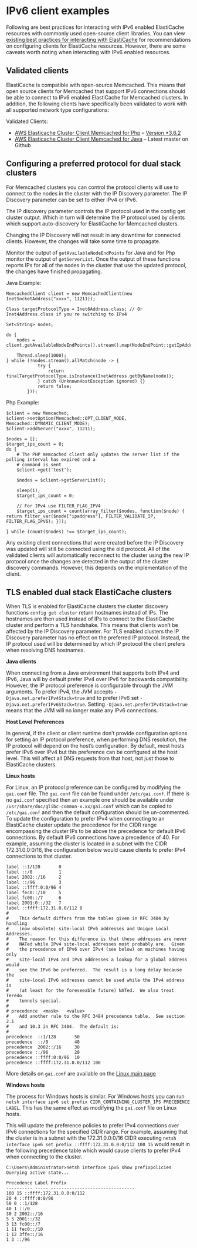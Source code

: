 # IPv6 client examples<a name="network-type-best-practices"></a>

Following are best practices for interacting with IPv6 enabled ElastiCache resources with commonly used open\-source client libraries\. You can view [existing best practices for interacting with ElastiCache](http://aws.amazon.com/blogs/database/best-practices-redis-clients-and-amazon-elasticache-for-redis/) for recommendations on configuring clients for ElastiCache resources\. However, there are some caveats worth noting when interacting with IPv6 enabled resources\.

## Validated clients<a name="network-type-validated-clients-memcached"></a>

ElastiCache is compatible with open\-source Memcached\. This means that open source clients for Memcached that support IPv6 connections should be able to connect to IPv6 enabled ElastiCache for Memcached clusters\. In addition, the following clients have specifically been validated to work with all supported network type configurations:

Validated Clients:
+ [AWS Elasticache Cluster Client Memcached for Php](https://github.com/awslabs/aws-elasticache-cluster-client-memcached-for-php) – [Version \*3\.6\.2](https://github.com/awslabs/aws-elasticache-cluster-client-memcached-for-php/tree/v3.2.0)
+ [AWS Elasticache Cluster Client Memcached for Java](https://github.com/awslabs/aws-elasticache-cluster-client-memcached-for-java) – Latest master on Github

## Configuring a preferred protocol for dual stack clusters<a name="network-type-configuring-dual-stack-memcached"></a>

For Memcached clusters you can control the protocol clients will use to connect to the nodes in the cluster with the IP Discovery parameter\. The IP Discovery parameter can be set to either IPv4 or IPv6\. 

The IP discovery parameter controls the IP protocol used in the config get cluster output\. Which in turn will determine the IP protocol used by clients which support auto\-discovery for ElastiCache for Memcached clusters\.

Changing the IP Discovery will not result in any downtime for connected clients\. However, the changes will take some time to propagate\. 

Monitor the output of `getAvailableNodeEndPoints` for Java and for Php monitor the output of `getServerList`\. Once the output of these functions reports IPs for all of the nodes in the cluster that use the updated protocol, the changes have finished propagating\.

Java Example:

```
MemcachedClient client = new MemcachedClient(new InetSocketAddress("xxxx", 11211));

Class targetProtocolType = Inet6Address.class; // Or Inet4Address.class if you're switching to IPv4

Set<String> nodes;
    
do {
    nodes = client.getAvailableNodeEndPoints().stream().map(NodeEndPoint::getIpAddress).collect(Collectors.toSet());

    Thread.sleep(1000);
} while (!nodes.stream().allMatch(node -> {
            try {
                return finalTargetProtocolType.isInstance(InetAddress.getByName(node));
            } catch (UnknownHostException ignored) {}
            return false;
        }));
```

Php Example:

```
$client = new Memcached;
$client->setOption(Memcached::OPT_CLIENT_MODE, Memcached::DYNAMIC_CLIENT_MODE);
$client->addServer("xxxx", 11211);

$nodes = [];
$target_ips_count = 0;
do {
    # The PHP memcached client only updates the server list if the polling interval has expired and a
    # command is sent
    $client->get('test');
 
    $nodes = $client->getServerList();

    sleep(1);
    $target_ips_count = 0;

    // For IPv4 use FILTER_FLAG_IPV4
    $target_ips_count = count(array_filter($nodes, function($node) { return filter_var($node["ipaddress"], FILTER_VALIDATE_IP, FILTER_FLAG_IPV6); }));
 
} while (count($nodes) !== $target_ips_count);
```

Any existing client connections that were created before the IP Discovery was updated will still be connected using the old protocol\. All of the validated clients will automatically reconnect to the cluster using the new IP protocol once the changes are detected in the output of the cluster discovery commands\. However, this depends on the implementation of the client\.

## TLS enabled dual stack ElastiCache clusters<a name="network-type-configuring-tls-enabled-dual-stack"></a>

When TLS is enabled for ElastiCache clusters the cluster discovery functions `config get cluster` return hostnames instead of IPs\. The hostnames are then used instead of IPs to connect to the ElastiCache cluster and perform a TLS handshake\. This means that clients won’t be affected by the IP Discovery parameter\. For TLS enabled clusters the IP Discovery parameter has no effect on the preferred IP protocol\. Instead, the IP protocol used will be determined by which IP protocol the client prefers when resolving DNS hostnames\.

**Java clients**

When connecting from a Java environment that supports both IPv4 and IPv6, Java will by default prefer IPv4 over IPv6 for backwards compatibility\. However, the IP protocol preference is configurable through the JVM arguments\. To prefer IPv4, the JVM accepts `-Djava.net.preferIPv4Stack=true` and to prefer IPv6 set `-Djava.net.preferIPv6Stack=true`\. Setting `-Djava.net.preferIPv4Stack=true` means that the JVM will no longer make any IPv6 connections\. 

**Host Level Preferences**

In general, if the client or client runtime don’t provide configuration options for setting an IP protocol preference, when performing DNS resolution, the IP protocol will depend on the host’s configuration\. By default, most hosts prefer IPv6 over IPv4 but this preference can be configured at the host level\. This will affect all DNS requests from that host, not just those to ElastiCache clusters\.

**Linux hosts**

For Linux, an IP protocol preference can be configured by modifying the `gai.conf` file\. The `gai.conf` file can be found under `/etc/gai.conf`\. If there is no `gai.conf` specified then an example one should be available under `/usr/share/doc/glibc-common-x.xx/gai.conf` which can be copied to `/etc/gai.conf` and then the default configuration should be un\-commented\. To update the configuration to prefer IPv4 when connecting to an ElastiCache cluster update the precedence for the CIDR range encompassing the cluster IPs to be above the precedence for default IPv6 connections\. By default IPv6 connections have a precedence of 40\. For example, assuming the cluster is located in a subnet with the CIDR 172\.31\.0\.0:0/16, the configuration below would cause clients to prefer IPv4 connections to that cluster\.

```
label ::1/128       0
label ::/0          1
label 2002::/16     2
label ::/96         3
label ::ffff:0:0/96 4
label fec0::/10     5
label fc00::/7      6
label 2001:0::/32   7
label ::ffff:172.31.0.0/112 8
#
#    This default differs from the tables given in RFC 3484 by handling
#    (now obsolete) site-local IPv6 addresses and Unique Local Addresses.
#    The reason for this difference is that these addresses are never
#    NATed while IPv4 site-local addresses most probably are.  Given
#    the precedence of IPv6 over IPv4 (see below) on machines having only
#    site-local IPv4 and IPv6 addresses a lookup for a global address would
#    see the IPv6 be preferred.  The result is a long delay because the
#    site-local IPv6 addresses cannot be used while the IPv4 address is
#    (at least for the foreseeable future) NATed.  We also treat Teredo
#    tunnels special.
#
# precedence  <mask>   <value>
#    Add another rule to the RFC 3484 precedence table.  See section 2.1
#    and 10.3 in RFC 3484.  The default is:
#
precedence  ::1/128       50
precedence  ::/0          40
precedence  2002::/16     30
precedence ::/96          20
precedence ::ffff:0:0/96  10
precedence ::ffff:172.31.0.0/112 100
```

More details on `gai.conf` are available on the [Linux main page](https://man7.org/linux/man-pages/man5/gai.conf.5.html) 

**Windows hosts**

The process for Windows hosts is similar\. For Windows hosts you can run `netsh interface ipv6 set prefix CIDR_CONTAINING_CLUSTER_IPS PRECEDENCE LABEL`\. This has the same effect as modifying the `gai.conf` file on Linux hosts\.

This will update the preference policies to prefer IPv4 connections over IPv6 connections for the specified CIDR range\. For example, assuming that the cluster is in a subnet with the 172\.31\.0\.0:0/16 CIDR executing `netsh interface ipv6 set prefix ::ffff:172.31.0.0:0/112 100 15` would result in the following precedence table which would cause clients to prefer IPv4 when connecting to the cluster\. 

```
C:\Users\Administrator>netsh interface ipv6 show prefixpolicies
Querying active state...

Precedence Label Prefix
---------- ----- --------------------------------
100 15 ::ffff:172.31.0.0:0/112
20 4 ::ffff:0:0/96
50 0 ::1/128
40 1 ::/0
30 2 2002::/16
5 5 2001::/32
3 13 fc00::/7
1 11 fec0::/10
1 12 3ffe::/16
1 3 ::/96
```